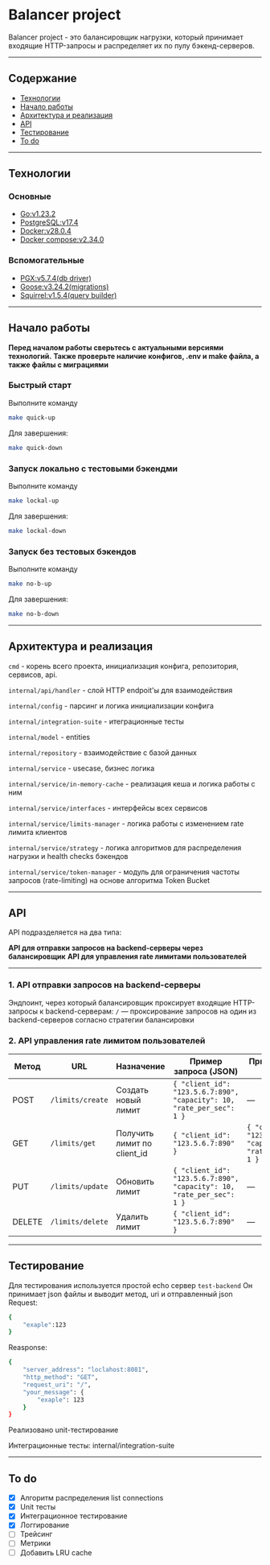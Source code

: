 # Balancer project
Balancer project - это балансировщик нагрузки, который принимает входящие HTTP-запросы и распределяет их по пулу бэкенд-серверов.

---

## Содержание
- [Технологии](#технологии)
- [Начало работы](#начало-работы)
- [Архитектура и реализация](#архитектура-и-реализация)
- [API](#api)
- [Тестирование](#тестирование)
- [To do](#to-do)

---

## Технологии
### Основные
- [Go:v1.23.2](https://github.com/golang/go)
- [PostgreSQL:v17.4](https://github.com/postgres/postgres)
- [Docker:v28.0.4](https://github.com/docker)
- [Docker compose:v2.34.0](https://github.com/docker/compose)

### Вспомогательные
- [PGX:v5.7.4(db driver)](https://github.com/jackc/pgx)
- [Goose:v3.24.2(migrations)](https://github.com/pressly/goose)
- [Squirrel:v1.5.4(query builder)](https://github.com/Masterminds/squirrel)

---

## Начало работы

**Перед началом работы сверьтесь с актуальными версиями технологий.**
**Также проверьте наличие конфигов, .env и make файла, а также файлы с миграциями**

### Быстрый старт

Выполните команду
```sh
make quick-up
```

Для завершения:
```sh
make quick-down
```

### Запуск локально с тестовыми бэкендми

Выполните команду
```sh
make lockal-up
```

Для завершения:
```sh
make lockal-down
```

### Запуск без тестовых бэкендов

Выполните команду
```sh
make no-b-up
```

Для завершения:
```sh
make no-b-down
```

---

## Архитектура и реализация

```cmd``` - корень всего проекта, инициализация конфига, репозитория, сервисов, api.

```internal/api/handler``` - слой HTTP endpoit'ы для взаимодействия

```internal/config``` - парсинг и логика инициализации конфига

```internal/integration-suite``` - итеграционные тесты

```internal/model``` - entities

```internal/repository``` - взаимодействие с базой данных

```internal/service``` - usecase, бизнес логика

```internal/service/in-memory-cache``` - реализация кеша и логика работы с ним

```internal/service/interfaces``` - интерфейсы всех сервисов

```internal/service/limits-manager``` - логика работы с изменением rate лимита клиентов

```internal/service/strategy``` - логика алгоритмов для распределения нагрузки и health checks бэкендов

```internal/service/token-manager``` - модуль для ограничения частоты запросов (rate-limiting) на основе алгоритма Token Bucket

---

## API

API подразделяется на два типа:

**API для отправки запросов на backend-серверы через балансировщик**
**API для управления rate лимитами пользователей**

---

### 1. API отправки запросов на backend-серверы

Эндпоинт, через который балансировщик проксирует входящие HTTP-запросы к backend-серверам:
`/` — проксирование запросов на один из backend-серверов согласно стратегии балансировки

### 2. API управления rate лимитом пользователей

| Метод  | URL                | Назначение                         | Пример запроса (JSON)                                                         | Пример ответа (JSON)                                                      | Код ответа      |
|--------|--------------------|------------------------------------|-------------------------------------------------------------------------------|---------------------------------------------------------------------------|-----------------|
| POST   | `/limits/create`   | Создать новый лимит                | ```{ "client_id": "123.5.6.7:890", "capacity": 10, "rate_per_sec": 1 }```     | —                                                                         | `201 Created`   |
| GET    | `/limits/get`      | Получить лимит по client_id        | ```{ "client_id": "123.5.6.7:890" }```                                        | ```{ "client_id": "123.5.6.7:890", "capacity": 10, "rate_per_sec": 1 }``` | `200 OK`        |
| PUT    | `/limits/update`   | Обновить лимит                     | ```{ "client_id": "123.5.6.7:890", "capacity": 10, "rate_per_sec": 1 }```     | —                                                                         | `204 NoContent` |
| DELETE | `/limits/delete`   | Удалить лимит                      | ```{ "client_id": "123.5.6.7:890" }```                                        | —                                                                         | `204 NoContent` |

---

## Тестирование
Для тестирования используется простой echo сервер ```test-backend```
Он принимает json файлы и выводит метод, uri и отправленный json
Request:
```sh
{
    "exaple":123
}
```
Reasponse:
```sh
{
    "server_address": "loclahost:8081",
    "http_method": "GET",
    "request_uri": "/",
    "your_message": {
        "exaple": 123
    }
}
```

Реализовано unit-тестирование

Интеграционные тесты:
internal/integration-suite

---

## To do
- [x] Алгоритм распределения list connections
- [x] Unit тесты
- [x] Интеграционное тестирование
- [X] Логгирование
- [ ] Трейсинг
- [ ] Метрики
- [ ] Добавить LRU cache
